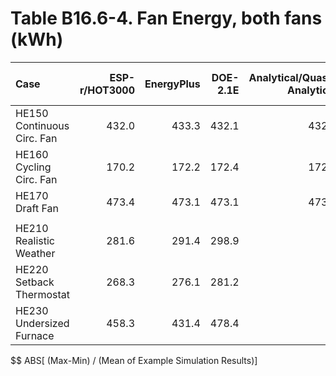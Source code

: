 # Table B16.6-4. Fan Energy, both fans (kWh)
| Case                       | ESP-r/HOT3000 | EnergyPlus | DOE-2.1E | Analytical/Quasi-Analytical |     |   Min |   Max |  Mean | Dev % $$ |     |  TEST | 
|:-------------------------- | -------------:| ----------:| --------:| ---------------------------:| ---:| -----:| -----:| -----:| --------:| ---:| -----:| 
| HE150 Continuous Circ. Fan |         432.0 |      433.3 |    432.1 |                       432.0 |     | 432.0 | 433.3 | 432.3 |      0.3 |     | 432.1 | 
| HE160 Cycling Circ. Fan    |         170.2 |      172.2 |    172.4 |                       172.8 |     | 170.2 | 172.8 | 171.9 |      1.5 |     | 172.4 | 
| HE170 Draft Fan            |         473.4 |      473.1 |    473.1 |                       473.2 |     | 473.1 | 473.4 | 473.2 |      0.1 |     | 473.1 | 
|                            | 
| HE210 Realistic Weather    |         281.6 |      291.4 |    298.9 |                             |     | 281.6 | 298.9 | 290.6 |      6.0 |     | 298.9 | 
| HE220 Setback Thermostat   |         268.3 |      276.1 |    281.2 |                             |     | 268.3 | 281.2 | 275.2 |      4.7 |     | 281.2 | 
| HE230 Undersized Furnace   |         458.3 |      431.4 |    478.4 |                             |     | 431.4 | 478.4 | 456.0 |     10.3 |     | 478.4 | 

$$ ABS[ (Max-Min) / (Mean of Example Simulation Results)]


